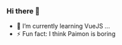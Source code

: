 ### Hi there 👋

<!--
**leonardoamaral92/leonardoamaral92** is a ✨ _special_ ✨ repository because its `README.md` (this file) appears on your GitHub profile.

Here are some ideas to get you started:

- 🔭 I’m currently working on  ...
- 💬 Ask me about ...
- 📫 How to reach me: ...
- 😄 Pronouns: ...

-->

- 🌱 I’m currently learning VueJS ...
- ⚡ Fun fact: I think Paimon is boring
